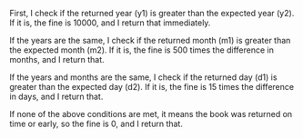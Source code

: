 First, I check if the returned year (y1) is greater than the expected year (y2). If it is, the fine is 10000, and I return that immediately.

If the years are the same, I check if the returned month (m1) is greater than the expected month (m2). If it is, the fine is 500 times the difference in months, and I return that.

If the years and months are the same, I check if the returned day (d1) is greater than the expected day (d2). If it is, the fine is 15 times the difference in days, and I return that.

If none of the above conditions are met, it means the book was returned on time or early, so the fine is 0, and I return that.